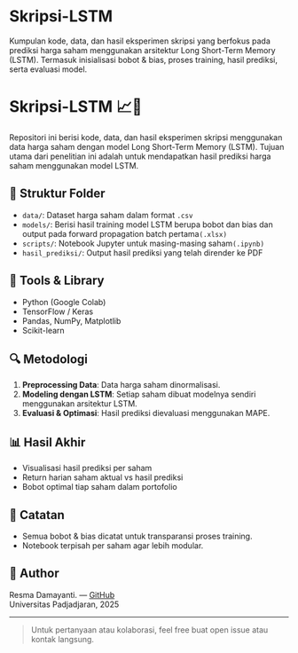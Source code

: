 # Skripsi-LSTM
Kumpulan kode, data, dan hasil eksperimen skripsi yang berfokus pada prediksi harga saham menggunakan arsitektur Long Short-Term Memory (LSTM). Termasuk inisialisasi bobot &amp; bias, proses training, hasil prediksi, serta evaluasi model.
# Skripsi-LSTM 📈🤖

Repositori ini berisi kode, data, dan hasil eksperimen skripsi menggunakan data harga saham dengan model Long Short-Term Memory (LSTM). Tujuan utama dari penelitian ini adalah untuk mendapatkan hasil prediksi harga saham menggunakan model LSTM.

## 📂 Struktur Folder
- `data/`: Dataset harga saham dalam format `.csv`
- `models/`: Berisi hasil training model LSTM berupa bobot dan bias dan output pada forward propagation batch pertama`(.xlsx)`
- `scripts/`: Notebook Jupyter untuk masing-masing saham`(.ipynb)`
- `hasil_prediksi/`: Output hasil prediksi yang telah dirender ke PDF
  
## 🔧 Tools & Library

- Python (Google Colab)
- TensorFlow / Keras
- Pandas, NumPy, Matplotlib
- Scikit-learn

## 🔍 Metodologi

1. **Preprocessing Data**: Data harga saham dinormalisasi.
2. **Modeling dengan LSTM**: Setiap saham dibuat modelnya sendiri menggunakan arsitektur LSTM.
3. **Evaluasi & Optimasi**: Hasil prediksi dievaluasi menggunakan MAPE.

## 📊 Hasil Akhir

- Visualisasi hasil prediksi per saham
- Return harian saham aktual vs hasil prediksi
- Bobot optimal tiap saham dalam portofolio

## 📌 Catatan

- Semua bobot & bias dicatat untuk transparansi proses training.
- Notebook terpisah per saham agar lebih modular.

## 👤 Author

Resma Damayanti. — [GitHub](https://github.com/resma-011)  
Universitas Padjadjaran, 2025

---

> Untuk pertanyaan atau kolaborasi, feel free buat open issue atau kontak langsung.  
